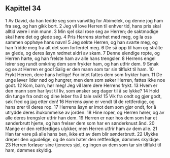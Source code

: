 ## Kapittel 34

1 Av David, da han tedde seg som vanvittig for Abimelek, og denne jog ham fra seg, og han gikk bort.
2 Jeg vil love Herren til enhver tid, hans pris skal alltid være i min munn.
3 Min sjel skal rose seg av Herren; de saktmodige skal høre det og glede seg.
4 Pris Herrens storhet med meg, og la oss sammen opphøye hans navn!
5 Jeg søkte Herren, og han svarte meg, og han fridde meg fra alt det som forferdet meg.
6 De så opp til ham og strålte av glede, og deres åsyn rødmet aldri av skam.
7 Denne elendige ropte, og Herren hørte, og han frelste ham av alle hans trengsler.
8 Herrens engel leirer seg rundt omkring dem som frykter ham, og han utfrir dem.
9 Smak og se at Herren er god! Salig er den mann som tar sin tilflukt til ham.
10 Frykt Herren, dere hans hellige! For intet fattes dem som frykter ham.
11 De unge løver lider nød og hungrer, men dem som søker Herren, fattes ikke noe godt.
12 Kom, barn, hør meg! Jeg vil lære dere Herrens frykt.
13 Hvem er den mann som har lyst til liv, som ønsker seg dager til å se lykke?
14 Hold din tunge fra ondt og dine leber fra å tale svik!
15 Vik fra ondt og gjør godt, søk fred og jag etter den!
16 Herrens øyne er vendt til de rettferdige, og hans ører til deres rop.
17 Herrens åsyn er imot dem som gjør ondt, for å utrydde deres ihukommelse av jorden.
18 Hine roper, og Herren hører, og av alle deres trengsler utfrir han dem.
19 Herren er nær hos dem som har et sønderbrutt hjerte, og han frelser dem som har en sønderknust ånd.
20 Mange er den rettferdiges ulykker, men Herren utfrir ham av dem alle.
21 Han tar vare på alle hans ben, ikke ett av dem blir sønderbrutt.
22 Ulykke dreper den ugudelige, og de som hater den rettferdige, dømmes skyldige.
23 Herren forløser sine tjeneres sjel, og ingen av dem som tar sin tilflukt til ham, dømmes skyldig.
